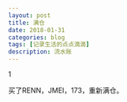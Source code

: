 ```yaml
---
layout: post
title: 满仓
date: 2018-01-31
categories: blog
tags: [记录生活的点点滴滴]
description: 流水账
---
```


1 

买了RENN，JMEI，173，重新满仓。














